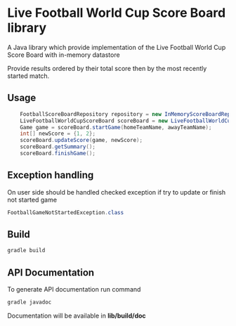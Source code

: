 # Live Football World Cup Score Board library
A Java library which provide implementation of the Live Football World Cup Score Board with in-memory datastore

Provide results ordered by their total score then by the most recently started match.

## Usage
```java
    FootballScoreBoardRepository repository = new InMemoryScoreBoardRepository();
    LiveFootballWorldCupScoreBoard scoreBoard = new LiveFootballWorldCupScoreBoard(repository);
    Game game = scoreBoard.startGame(homeTeamName, awayTeamName);
    int[] newScore = {1, 2};
    scoreBoard.updateScore(game, newScore);
    scoreBoard.getSummary();
    scoreBoard.finishGame();
```

## Exception handling
On user side should be handled checked exception if try to update or finish not started game
```java
FootballGameNotStartedException.class
```

## Build
```java
gradle build
```

## API Documentation
To generate API documentation run command
```java
gradle javadoc
```
Documentation will be available in **lib/build/doc**

